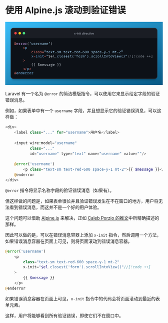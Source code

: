 # 使用 Alpine.js 滚动到验证错误

![](images/scroll-to-validation-error-in-laravel-using-alpinejs/screenshot.png)

Laravel 有一个名为 `@error` 的简洁模版指令，可以使用它来显示给定字段的验证错误消息。

例如，如果表单中有一个 `username` 字段，并且想显示它的验证错误消息，可以这样做：

```php
<div>
    <label class="..." for="username">用户名</label>
    
    <input wire:model="username"
           class="..."
           id="username" type="text" name="username" value=""/>

    @error('username')
        <p class="text-sm text-red-600 space-y-1 mt-2">{{ $message }}</p>
    @enderror
</div>
```

`@error` 指令将显示名称字段的验证错误消息（如果有）。

但这样做的问题是，如果表单很长并且验证错误发生在不在窗口的地方，用户将无法看到错误消息，而这并不是一个好的用户体验。

这个问题可以借助 [Alpine.js](https://alpinejs.dev/directives/init) 来解决，正如 [Caleb Porzio 的推文](https://twitter.com/calebporzio/status/1725220835076534690)中所精确描述的那样。

因此可以做的是，可以在错误消息容器上添加 `x-init` 指令，然后调用一个方法，如果错误消息容器在页面上可见，则将页面滚动到错误消息容器。

```php
@error('username')
    <p 
        class="text-sm text-red-600 space-y-1 mt-2"
        x-init="$el.closest('form').scrollIntoView()"//[!code ++]
    >
        {{ $message }}
    </p>
@enderror
```

如果错误消息容器在页面上可见，`x-init` 指令中的代码会将页面滚动到最近的表单元素。

这样，用户将能够看到所有验证错误，即使它们不在窗口中。